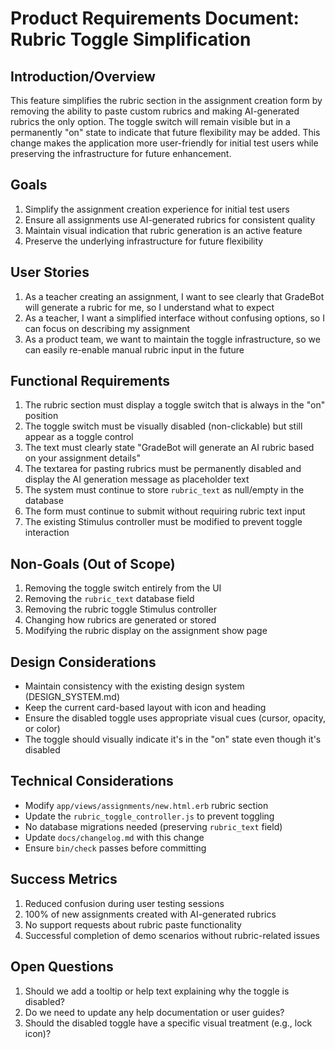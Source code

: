 # Product Requirements Document: Rubric Toggle Simplification

## Introduction/Overview

This feature simplifies the rubric section in the assignment creation form by removing the ability to paste custom rubrics and making AI-generated rubrics the only option. The toggle switch will remain visible but in a permanently "on" state to indicate that future flexibility may be added. This change makes the application more user-friendly for initial test users while preserving the infrastructure for future enhancement.

## Goals

1. Simplify the assignment creation experience for initial test users
2. Ensure all assignments use AI-generated rubrics for consistent quality
3. Maintain visual indication that rubric generation is an active feature
4. Preserve the underlying infrastructure for future flexibility

## User Stories

1. As a teacher creating an assignment, I want to see clearly that GradeBot will generate a rubric for me, so I understand what to expect
2. As a teacher, I want a simplified interface without confusing options, so I can focus on describing my assignment
3. As a product team, we want to maintain the toggle infrastructure, so we can easily re-enable manual rubric input in the future

## Functional Requirements

1. The rubric section must display a toggle switch that is always in the "on" position
2. The toggle switch must be visually disabled (non-clickable) but still appear as a toggle control
3. The text must clearly state "GradeBot will generate an AI rubric based on your assignment details"
4. The textarea for pasting rubrics must be permanently disabled and display the AI generation message as placeholder text
5. The system must continue to store `rubric_text` as null/empty in the database
6. The form must continue to submit without requiring rubric text input
7. The existing Stimulus controller must be modified to prevent toggle interaction

## Non-Goals (Out of Scope)

1. Removing the toggle switch entirely from the UI
2. Removing the `rubric_text` database field
3. Removing the rubric toggle Stimulus controller
4. Changing how rubrics are generated or stored
5. Modifying the rubric display on the assignment show page

## Design Considerations

- Maintain consistency with the existing design system (DESIGN_SYSTEM.md)
- Keep the current card-based layout with icon and heading
- Ensure the disabled toggle uses appropriate visual cues (cursor, opacity, or color)
- The toggle should visually indicate it's in the "on" state even though it's disabled

## Technical Considerations

- Modify `app/views/assignments/new.html.erb` rubric section
- Update the `rubric_toggle_controller.js` to prevent toggling
- No database migrations needed (preserving `rubric_text` field)
- Update `docs/changelog.md` with this change
- Ensure `bin/check` passes before committing

## Success Metrics

1. Reduced confusion during user testing sessions
2. 100% of new assignments created with AI-generated rubrics
3. No support requests about rubric paste functionality
4. Successful completion of demo scenarios without rubric-related issues

## Open Questions

1. Should we add a tooltip or help text explaining why the toggle is disabled?
2. Do we need to update any help documentation or user guides?
3. Should the disabled toggle have a specific visual treatment (e.g., lock icon)?